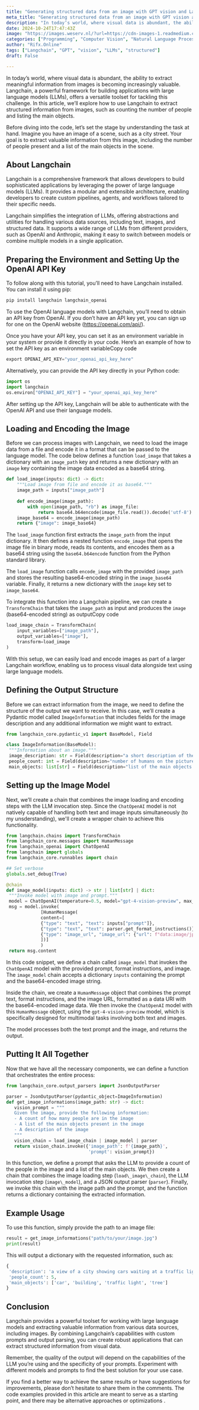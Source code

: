 ```yaml
---
title: "Generating structured data from an image with GPT vision and Langchain"
meta_title: "Generating structured data from an image with GPT vision and Langchain"
description: "In today’s world, where visual data is abundant, the ability to extract meaningful information from images is becoming increasingly…"
date: 2024-10-24T17:47:43Z
image: "https://images.weserv.nl/?url=https://cdn-images-1.readmedium.com/v2/resize:fit:800/1*FPRRg85jYb7MrzXEpNWbmw.jpeg"
categories: ["Programming", "Computer Vision", "Natural Language Processing"]
author: "Rifx.Online"
tags: ["Langchain", "GPT", "vision", "LLMs", "structured"]
draft: False

---
```







In today’s world, where visual data is abundant, the ability to extract meaningful information from images is becoming increasingly valuable. Langchain, a powerful framework for building applications with large language models (LLMs), offers a versatile toolset for tackling this challenge. In this article, we’ll explore how to use Langchain to extract structured information from images, such as counting the number of people and listing the main objects.

Before diving into the code, let’s set the stage by understanding the task at hand. Imagine you have an image of a scene, such as a city street. Your goal is to extract valuable information from this image, including the number of people present and a list of the main objects in the scene.


## About Langchain

Langchain is a comprehensive framework that allows developers to build sophisticated applications by leveraging the power of large language models (LLMs). It provides a modular and extensible architecture, enabling developers to create custom pipelines, agents, and workflows tailored to their specific needs.

Langchain simplifies the integration of LLMs, offering abstractions and utilities for handling various data sources, including text, images, and structured data. It supports a wide range of LLMs from different providers, such as OpenAI and Anthropic, making it easy to switch between models or combine multiple models in a single application.


## Preparing the Environment and Setting Up the OpenAI API Key

To follow along with this tutorial, you’ll need to have Langchain installed. You can install it using pip:


```python
pip install langchain langchain_openai
```
To use the OpenAI language models with Langchain, you’ll need to obtain an API key from OpenAI. If you don’t have an API key yet, you can sign up for one on the OpenAI website (<https://openai.com/api/>).

Once you have your API key, you can set it as an environment variable in your system or provide it directly in your code. Here’s an example of how to set the API key as an environment variableCopy code


```python
export OPENAI_API_KEY="your_openai_api_key_here"
```
Alternatively, you can provide the API key directly in your Python code:


```python
import os
import langchain
os.environ["OPENAI_API_KEY"] = "your_openai_api_key_here"
```
After setting up the API key, Langchain will be able to authenticate with the OpenAI API and use their language models.


## Loading and Encoding the Image

Before we can process images with Langchain, we need to load the image data from a file and encode it in a format that can be passed to the language model. The code below defines a function `load_image` that takes a dictionary with an `image_path` key and returns a new dictionary with an `image` key containing the image data encoded as a base64 string.


```python
def load_image(inputs: dict) -> dict:
    """Load image from file and encode it as base64."""
    image_path = inputs["image_path"]
  
    def encode_image(image_path):
        with open(image_path, "rb") as image_file:
            return base64.b64encode(image_file.read()).decode('utf-8')
    image_base64 = encode_image(image_path)
    return {"image": image_base64}
```
The `load_image` function first extracts the `image_path` from the input dictionary. It then defines a nested function `encode_image` that opens the image file in binary mode, reads its contents, and encodes them as a base64 string using the `base64.b64encode` function from the Python standard library.

The `load_image` function calls `encode_image` with the provided `image_path` and stores the resulting base64-encoded string in the `image_base64` variable. Finally, it returns a new dictionary with the `image` key set to `image_base64`.

To integrate this function into a Langchain pipeline, we can create a `TransformChain` that takes the `image_path` as input and produces the `image` (base64-encoded string) as outputCopy code


```python
load_image_chain = TransformChain(
    input_variables=["image_path"],
    output_variables=["image"],
    transform=load_image
)
```
With this setup, we can easily load and encode images as part of a larger Langchain workflow, enabling us to process visual data alongside text using large language models.


## Defining the Output Structure

Before we can extract information from the image, we need to define the structure of the output we want to receive. In this case, we’ll create a Pydantic model called `ImageInformation` that includes fields for the image description and any additional information we might want to extract.


```python
from langchain_core.pydantic_v1 import BaseModel, Field

class ImageInformation(BaseModel):
 """Information about an image."""
 image_description: str = Field(description="a short description of the image")
 people_count: int = Field(description="number of humans on the picture")
 main_objects: list[str] = Field(description="list of the main objects on the picture")
```

## Setting up the Image Model

Next, we’ll create a chain that combines the image loading and encoding steps with the LLM invocation step. Since the `ChatOpenAI` model is not natively capable of handling both text and image inputs simultaneously (to my unsderstanding), we'll create a wrapper chain to achieve this functionality.


```python
from langchain.chains import TransformChain
from langchain_core.messages import HumanMessage
from langchain_openai import ChatOpenAI
from langchain import globals
from langchain_core.runnables import chain

## Set verbose
globals.set_debug(True)

@chain
def image_model(inputs: dict) -> str | list[str] | dict:
 """Invoke model with image and prompt."""
 model = ChatOpenAI(temperature=0.5, model="gpt-4-vision-preview", max_tokens=1024)
 msg = model.invoke(
             [HumanMessage(
             content=[
             {"type": "text", "text": inputs["prompt"]},
             {"type": "text", "text": parser.get_format_instructions()},
             {"type": "image_url", "image_url": {"url": f"data:image/jpeg;base64,{inputs['image']}"}},
             ])]
             )
 return msg.content
```
In this code snippet, we define a chain called `image_model` that invokes the `ChatOpenAI` model with the provided prompt, format instructions, and image. The `image_model` chain accepts a dictionary `inputs` containing the prompt and the base64-encoded image string.

Inside the chain, we create a `HumanMessage` object that combines the prompt text, format instructions, and the image URL, formatted as a data URI with the base64-encoded image data. We then invoke the `ChatOpenAI` model with this `HumanMessage` object, using the `gpt-4-vision-preview` model, which is specifically designed for multimodal tasks involving both text and images.

The model processes both the text prompt and the image, and returns the output.


## Putting It All Together

Now that we have all the necessary components, we can define a function that orchestrates the entire process:


```python
from langchain_core.output_parsers import JsonOutputParser

parser = JsonOutputParser(pydantic_object=ImageInformation)
def get_image_informations(image_path: str) -> dict:
   vision_prompt = """
   Given the image, provide the following information:
   - A count of how many people are in the image
   - A list of the main objects present in the image
   - A description of the image
   """
   vision_chain = load_image_chain | image_model | parser
   return vision_chain.invoke({'image_path': f'{image_path}', 
                               'prompt': vision_prompt})
```
In this function, we define a prompt that asks the LLM to provide a count of the people in the image and a list of the main objects. We then create a chain that combines the image loading step (`load\_image\_chain`), the LLM invocation step (`image\_model`), and a JSON output parser (`parser`). Finally, we invoke this chain with the image path and the prompt, and the function returns a dictionary containing the extracted information.


## Example Usage

To use this function, simply provide the path to an image file:


```python
result = get_image_informations("path/to/your/image.jpg")
print(result)
```
This will output a dictionary with the requested information, such as:


```python
{
 'description': 'a view of a city showing cars waiting at a traffic light',
 'people_count': 5,
 'main_objects': ['car', 'building', 'traffic light', 'tree']
}
```

## Conclusion

Langchain provides a powerful toolset for working with large language models and extracting valuable information from various data sources, including images. By combining Langchain’s capabilities with custom prompts and output parsing, you can create robust applications that can extract structured information from visual data.

Remember, the quality of the output will depend on the capabilities of the LLM you’re using and the specificity of your prompts. Experiment with different models and prompts to find the best solution for your use case.

If you find a better way to achieve the same results or have suggestions for improvements, please don’t hesitate to share them in the comments. The code examples provided in this article are meant to serve as a starting point, and there may be alternative approaches or optimizations .


